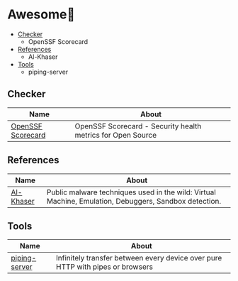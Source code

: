 # Awesome💮

- [Checker](#checker)
  - OpenSSF Scorecard
- [References](#references)
  - Al-Khaser
- [Tools](#tools)
  - piping-server

## Checker
| Name | About |
|------|-------|
| [OpenSSF Scorecard](https://github.com/ossf/scorecard) | OpenSSF Scorecard - Security health metrics for Open Source |


## References
| Name | About |
|------|-------|
| [Al-Khaser](https://github.com/ayoubfaouzi/al-khaser) | Public malware techniques used in the wild: Virtual Machine, Emulation, Debuggers, Sandbox detection. |


## Tools
| Name | About |
|------|-------|
| [piping-server](https://github.com/nwtgck/piping-server-rust) | Infinitely transfer between every device over pure HTTP with pipes or browsers |
